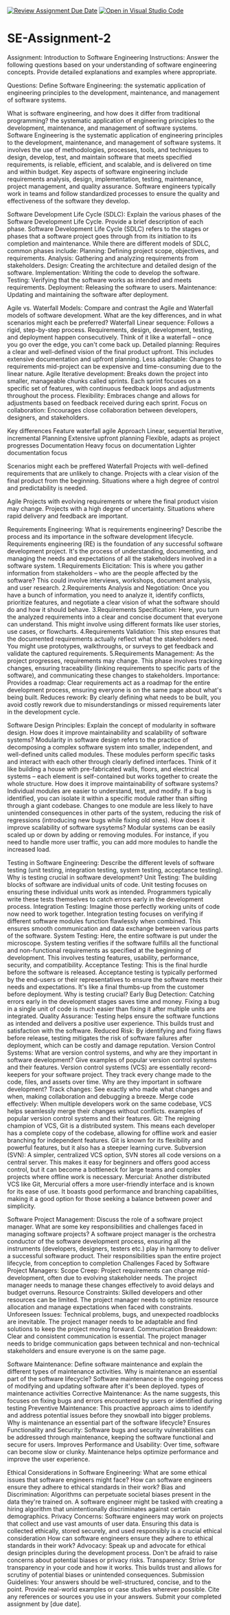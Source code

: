 [![Review Assignment Due Date](https://classroom.github.com/assets/deadline-readme-button-24ddc0f5d75046c5622901739e7c5dd533143b0c8e959d652212380cedb1ea36.svg)](https://classroom.github.com/a/-ucQIGTc)
[![Open in Visual Studio Code](https://classroom.github.com/assets/open-in-vscode-718a45dd9cf7e7f842a935f5ebbe5719a5e09af4491e668f4dbf3b35d5cca122.svg)](https://classroom.github.com/online_ide?assignment_repo_id=15151304&assignment_repo_type=AssignmentRepo)
# SE-Assignment-2
Assignment: Introduction to Software Engineering
Instructions:
Answer the following questions based on your understanding of software engineering concepts. Provide detailed explanations and examples where appropriate.

Questions:
Define Software Engineering:
 the systematic application of engineering principles to the development, maintenance, and management of software systems. 

What is software engineering, and how does it differ from traditional programming?
the systematic application of engineering principles to the development, maintenance, and management of software systems. 
Software Engineering is the systematic application of engineering principles to the development, maintenance, and management of software systems. It involves the use of methodologies, processes, tools, and techniques to design, develop, test, and maintain software that meets specified requirements, is reliable, efficient, and scalable, and is delivered on time and within budget.
Key aspects of software engineering include requirements analysis, design, implementation, testing, maintenance, project management, and quality assurance. Software engineers typically work in teams and follow standardized processes to ensure the quality and effectiveness of the software they develop.

Software Development Life Cycle (SDLC):
Explain the various phases of the Software Development Life Cycle. Provide a brief description of each phase.
Software Development Life Cycle (SDLC) refers to the stages or phases that a software project goes through from its initiation to its completion and maintenance. While there are different models of SDLC, common phases include:
    Planning: Defining project scope, objectives, and requirements.
    Analysis: Gathering and analyzing requirements from stakeholders.
    Design: Creating the architecture and detailed design of the software.
    Implementation: Writing the code to develop the software.
    Testing: Verifying that the software works as intended and meets requirements.
    Deployment: Releasing the software to users.
    Maintenance: Updating and maintaining the software after deployment.
    
Agile vs. Waterfall Models:
Compare and contrast the Agile and Waterfall models of software development. What are the key differences, and in what scenarios might each be preferred?
Waterfall
    Linear sequence:
    Follows a rigid, step-by-step process. Requirements, design, development, testing, and deployment happen consecutively. Think of it like a waterfall – once you go over the edge, you can't come back up.
    Detailed planning: Requires a clear and well-defined vision of the final product upfront. This includes extensive documentation and upfront planning.
    Less adaptable: Changes to requirements mid-project can be expensive and time-consuming due to the linear nature.
Agile
    Iterative development: Breaks down the project into smaller, manageable chunks called sprints. Each sprint focuses on a specific set of features, with continuous feedback loops and adjustments throughout the process.
    Flexibility: Embraces change and allows for adjustments based on feedback received during each sprint.
    Focus on collaboration: Encourages close collaboration between developers, designers, and stakeholders.
    
Key differences
    Feature            waterfall                        agile
   Approach            Linear, sequential                Iterative, incremental
  Planning             Extensive upfront planning        Flexible, adapts as project progresses
   Documentation       Heavy focus on documentation      	Lighter documentation focus
   
Scenarios might each be preffered
Waterfall
Projects with well-defined requirements that are unlikely to change.
Projects with a clear vision of the final product from the beginning.
Situations where a high degree of control and predictability is needed.

Agile
Projects with evolving requirements or where the final product vision may change.
Projects with a high degree of uncertainty.
Situations where rapid delivery and feedback are important.

Requirements Engineering:
What is requirements engineering? Describe the process and its importance in the software development lifecycle.
  Requirements engineering (RE) is the foundation of any successful software development project.
 It's the process of understanding, documenting, and managing the needs and expectations of all the stakeholders involved in a software system.
1.Requirements Elicitation:
This is where you gather information from stakeholders – who are the people affected by the software? This could involve interviews, workshops, document analysis, and user research.
2.Requirements Analysis and Negotiation: Once you have a bunch of information, you need to analyze it, identify conflicts, prioritize features, and negotiate a clear vision of what the software should do and how it should behave.
3.Requirements Specification: Here, you turn the analyzed requirements into a clear and concise document that everyone can understand. This might involve using different formats like user stories, use cases, or flowcharts.
4.Requirements Validation: This step ensures that the documented requirements actually reflect what the stakeholders need. You might use prototypes, walkthroughs, or surveys to get feedback and validate the captured requirements.
5.Requirements Management: As the project progresses, requirements may change. This phase involves tracking changes, ensuring traceability (linking requirements to specific parts of the software), and communicating these changes to stakeholders.
 Importance:
 Provides a roadmap: Clear requirements act as a roadmap for the entire development process, ensuring everyone is on the same page about what's being built.
Reduces rework: By clearly defining what needs to be built, you avoid costly rework due to misunderstandings or missed requirements later in the development cycle.

Software Design Principles:
Explain the concept of modularity in software design. How does it improve maintainability and scalability of software systems?
Modularity in software design refers to the practice of decomposing a complex software system into smaller, independent, and well-defined units called modules. These modules perform specific tasks and interact with each other through clearly defined interfaces. Think of it like building a house with pre-fabricated walls, floors, and electrical systems – each element is self-contained but works together to create the whole structure.
How does it improve maintainability of software systems?
Individual modules are easier to understand, test, and modify. If a bug is identified, you can isolate it within a specific module rather than sifting through a giant codebase.
Changes to one module are less likely to have unintended consequences in other parts of the system, reducing the risk of regressions (introducing new bugs while fixing old ones).
How does it improve scalability of software sysytems?
Modular systems can be easily scaled up or down by adding or removing modules. For instance, if you need to handle more user traffic, you can add more modules to handle the increased load.

Testing in Software Engineering:
Describe the different levels of software testing (unit testing, integration testing, system testing, acceptance testing). Why is testing crucial in software development?
Unit Testing: The building blocks of software are individual units of code. Unit testing focuses on ensuring these individual units work as intended.
 Programmers typically write these tests themselves to catch errors early in the development process.
Integration Testing:  Imagine those perfectly working units of code now need to work together. Integration testing focuses on verifying if different software modules function flawlessly when combined. This ensures smooth communication and data exchange between various parts of the software.
System Testing:  Here, the entire software is put under the microscope. System testing verifies if the software fulfills all the functional and non-functional requirements as specified at the beginning of development. This involves testing features, usability, performance, security, and compatibility.
Acceptance Testing:  This is the final hurdle before the software is released. Acceptance testing is typically performed by the end-users or their representatives to ensure the software meets their needs and expectations. It's like a final thumbs-up from the customer before deployment.
Why is testing crucial?
Early Bug Detection:  Catching errors early in the development stages saves time and money. Fixing a bug in a single unit of code is much easier than fixing it after multiple units are integrated.
Quality Assurance:  Testing helps ensure the software functions as intended and delivers a positive user experience.  This builds trust and satisfaction with the software.
Reduced Risk:  By identifying and fixing flaws before release, testing mitigates the risk of software failures after deployment, which can be costly and damage reputation.
Version Control Systems:
What are version control systems, and why are they important in software development? Give examples of popular version control systems and their features.
Version control systems (VCS) are essentially record-keepers for your software project.
 They track every change made to the code, files, and assets over time.
 Why are they important in software development?
Track changes: See exactly who made what changes and when, making collaboration and debugging a breeze.
Merge code effectively: When multiple developers work on the same codebase, VCS helps seamlessly merge their changes without conflicts.
 examples of popular version control systems and their features.
 Git: The reigning champion of VCS, Git is a distributed system. This means each developer has a complete copy of the codebase, allowing for offline work and easier branching for independent features. Git is known for its flexibility and powerful features, but it also has a steeper learning curve.
Subversion (SVN):  A simpler, centralized VCS option, SVN stores all code versions on a central server. This makes it easy for beginners and offers good access control, but it can become a bottleneck for large teams and complex projects where offline work is necessary.
Mercurial: Another distributed VCS like Git, Mercurial offers a more user-friendly interface and is known for its ease of use. It boasts good performance and branching capabilities, making it a good option for those seeking a balance between power and simplicity.

Software Project Management:
Discuss the role of a software project manager. What are some key responsibilities and challenges faced in managing software projects?
A software project manager is the orchestra conductor of the software development process,
 ensuring all the instruments (developers, designers, testers etc.) play in harmony to deliver a successful software product. Their responsibilities span the entire project lifecycle, from conception to completion
 Challenges Faced by Software Project Managers:
    Scope Creep: Project requirements can change mid-development, often due to evolving stakeholder needs. The project manager needs to manage these changes effectively to avoid delays and budget overruns.
    Resource Constraints: Skilled developers and other resources can be limited. The project manager needs to optimize resource allocation and manage expectations when faced with constraints.
    Unforeseen Issues: Technical problems, bugs, and unexpected roadblocks are inevitable. The project manager needs to be adaptable and find solutions to keep the project moving forward.
    Communication Breakdown: Clear and consistent communication is essential. The project manager needs to bridge communication gaps between technical and non-technical stakeholders and ensure everyone is on the same page.
    
Software Maintenance:
Define software maintenance and explain the different types of maintenance activities. Why is maintenance an essential part of the software lifecycle?
Software maintenance is the ongoing process of modifying and updating software after it's been deployed.
types of maintenance activities
Corrective Maintenance:
  As the name suggests, this focuses on fixing bugs and errors encountered by users or identified during testing
  Preventive Maintenance:
  This proactive approach aims to identify and address potential issues before they snowball into bigger problems.
   Why is maintenance an essential part of the software lifecycle?
   Ensures Functionality and Security:
Software bugs and security vulnerabilities can be addressed through maintenance, keeping the software functional and secure for users.
Improves Performance and Usability: Over time, software can become slow or clunky. Maintenance helps optimize performance and improve the user experience.

Ethical Considerations in Software Engineering:
What are some ethical issues that software engineers might face? How can software engineers ensure they adhere to ethical standards in their work?
Bias and Discrimination:  Algorithms can perpetuate societal biases  present in the data they're trained on.  A software engineer might  be tasked with creating a hiring algorithm that unintentionally discriminates against certain demographics.
Privacy Concerns:  Software engineers may work on projects that collect and  use vast amounts of user data.  Ensuring this data is collected ethically,  stored securely, and used responsibly is a crucial ethical consideration
How can software engineers ensure they adhere to ethical standards in their work?
Advocacy:
Speak up and advocate for ethical design principles during the development process. Don't be afraid to raise concerns about potential biases or privacy risks.
Transparency: Strive for transparency in your code and how it works. This builds trust and allows for scrutiny of potential biases or unintended consequences.
Submission Guidelines:
Your answers should be well-structured, concise, and to the point.
Provide real-world examples or case studies wherever possible.
Cite any references or sources you use in your answers.
Submit your completed assignment by [due date].
